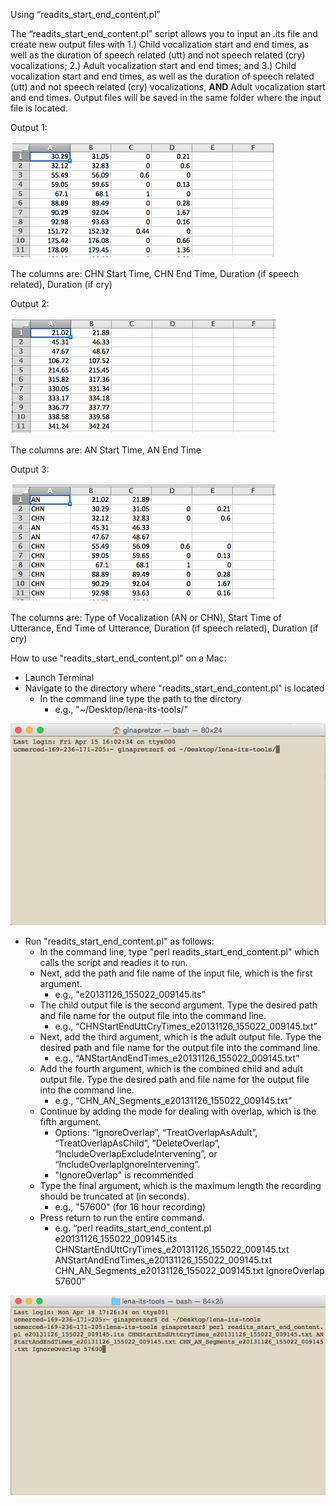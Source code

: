 Using “readits\_start\_end\_content.pl”


The “readits\_start\_end\_content.pl” script allows you to input an .its file and create new output files with 1.) Child vocalization start and end times, as well as the duration of speech related (utt) and not speech related (cry) vocalizations; 2.) Adult vocalization start and end times; and 3.) Child vocalization start and end times, as well as the duration of speech related (utt) and not speech related (cry) vocalizations, **AND** Adult vocalization start and end times. Output files will be saved in the same folder where the input file is located.

Output 1:

![alt text](https://github.com/gpretzer/DocumentationPics/blob/master/Readits_Pic1.jpg "Title")

The columns are: CHN Start Time, CHN End Time, Duration (if speech related), Duration (if cry)

Output 2:

![alt text](https://github.com/gpretzer/DocumentationPics/blob/master/Readits_Pic2.jpg "Title")

The columns are:  AN Start Time, AN End Time

Output 3: 

![alt text](https://github.com/gpretzer/DocumentationPics/blob/master/Readits_Pic3.jpg "Title")

The columns are: Type of Vocalization (AN or CHN), Start Time of Utterance, End Time of Utterance, Duration (if speech related), Duration (if cry)


How to use "readits\_start\_end\_content.pl" on a Mac:

* Launch Terminal
* Navigate to the directory where "readits\_start\_end\_content.pl" is located
  * In the command line type the path to the dirctory
    * e.g., "~/Desktop/lena-its-tools/"

![alt text](https://github.com/gpretzer/DocumentationPics/blob/master/Readits_Pic4.jpg "Title")

* Run "readits\_start\_end\_content.pl" as follows:
  * In the command line, type "perl readits\_start\_end\_content.pl" which calls the script and readies it to run.
  * Next, add the path and file name of the input file, which is the first argument.
    * e.g., "e20131126\_155022\_009145.its”
  * The child output file is the second argument. Type the desired path and file name for the output file into the command line.
    * e.g., “CHNStartEndUttCryTimes\_e20131126\_155022\_009145.txt”
  * Next, add the third argument, which is the adult output file. Type the desired path and file name for the output file into the command line. 
    * e.g., “ANStartAndEndTimes\_e20131126\_155022\_009145.txt”
  * Add the fourth argument, which is the combined child and adult output file. Type the desired path and file name for the output file into the command line.
    * e.g., “CHN\_AN\_Segments\_e20131126\_155022\_009145.txt”
  * Continue by adding the mode for dealing with overlap, which is the fifth argument.
    * Options: “IgnoreOverlap”, “TreatOverlapAsAdult”, “TreatOverlapAsChild”, “DeleteOverlap”, “IncludeOverlapExcludeIntervening”, or “IncludeOverlapIgnoreIntervening”.
    * "IgnoreOverlap" is recommended
  * Type the final argument, which is the maximum length the recording should be truncated at (in seconds).
    * e.g., "57600" (for 16 hour recording)
  * Press return to run the entire command.
    * e.g. “perl readits\_start\_end\_content.pl e20131126\_155022\_009145.its CHNStartEndUttCryTimes\_e20131126\_155022\_009145.txt ANStartAndEndTimes\_e20131126\_155022\_009145.txt CHN\_AN\_Segments\_e20131126\_155022\_009145.txt IgnoreOverlap 57600”

![alt text](https://github.com/gpretzer/DocumentationPics/blob/master/Readits_Pic5.jpg "Title")


